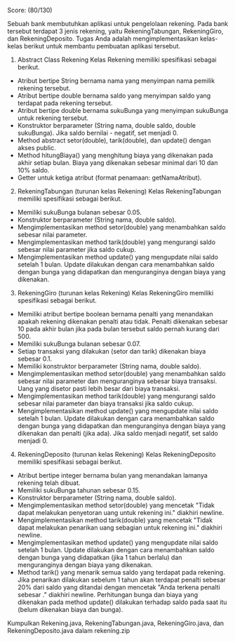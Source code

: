 Score: (80/130)

Sebuah bank membutuhkan aplikasi untuk pengelolaan rekening. Pada bank tersebut terdapat 3 jenis rekening, yaitu RekeningTabungan, RekeningGiro, dan RekeningDeposito. Tugas Anda adalah mengimplementasikan kelas-kelas berikut untuk membantu pembuatan aplikasi tersebut.

1. Abstract Class Rekening
Kelas Rekening memiliki spesifikasi sebagai berikut.
- Atribut bertipe String bernama nama yang menyimpan nama pemilik rekening tersebut.
- Atribut bertipe double bernama saldo yang menyimpan saldo yang terdapat pada rekening tersebut.
- Atribut bertipe double bernama sukuBunga yang menyimpan sukuBunga untuk rekening tersebut.
- Konstruktor berparameter (String nama, double saldo, double sukuBunga). Jika saldo bernilai - negatif, set menjadi 0.
- Method abstract setor(double), tarik(double), dan update() dengan akses public.
- Method hitungBiaya() yang menghitung biaya yang dikenakan pada akhir setiap bulan. Biaya yang dikenakan sebesar minimal dari 10 dan 10% saldo.
- Getter untuk ketiga atribut (format penamaan: getNamaAtribut).

2. RekeningTabungan (turunan kelas Rekening)
Kelas RekeningTabungan memiliki spesifikasi sebagai berikut.
- Memiliki sukuBunga bulanan sebesar 0.05.
- Konstruktor berparameter (String nama, double saldo).
- Mengimplementasikan method setor(double) yang menambahkan saldo sebesar nilai parameter.
- Mengimplementasikan method tarik(double) yang mengurangi saldo sebesar nilai parameter jika saldo cukup.
- Mengimplementasikan method update() yang mengupdate nilai saldo setelah 1 bulan. Update dilakukan dengan cara menambahkan saldo dengan bunga yang didapatkan dan menguranginya dengan biaya yang dikenakan.

3. RekeningGiro (turunan kelas Rekening)
Kelas RekeningGiro memiliki spesifikasi sebagai berikut.
- Memiliki atribut bertipe boolean bernama penalti yang menandakan apakah rekening dikenakan penalti atau tidak. Penalti dikenakan sebesar 10 pada akhir bulan jika pada bulan tersebut saldo pernah kurang dari 500.
- Memiliki sukuBunga bulanan sebesar 0.07.
- Setiap transaksi yang dilakukan (setor dan tarik) dikenakan biaya sebesar 0.1.
- Memiliki konstruktor berparameter (String nama, double saldo).
- Mengimplementasikan method setor(double) yang menambahkan saldo sebesar nilai parameter dan menguranginya sebesar biaya transaksi. Uang yang disetor pasti lebih besar dari biaya transaksi.
- Mengimplementasikan method tarik(double) yang mengurangi saldo sebesar nilai parameter dan biaya transaksi jika saldo cukup.
- Mengimplementasikan method update() yang mengupdate nilai saldo setelah 1 bulan. Update dilakukan dengan cara menambahkan saldo dengan bunga yang didapatkan dan menguranginya dengan biaya yang dikenakan dan penalti (jika ada). Jika saldo menjadi negatif, set saldo menjadi 0.

4. RekeningDeposito (turunan kelas Rekening)
Kelas RekeningDeposito memiliki spesifikasi sebagai berikut.
- Atribut bertipe integer bernama bulan yang menandakan lamanya rekening telah dibuat.
- Memiliki sukuBunga tahunan sebesar 0.15.
- Konstruktor berparameter (String nama, double saldo).
- Mengimplementasikan method setor(double) yang mencetak "Tidak dapat melakukan penyetoran uang untuk rekening ini." diakhiri newline.
- Mengimplementasikan method tarik(double) yang mencetak "Tidak dapat melakukan penarikan uang sebagian untuk rekening ini." diakhiri newline.
- Mengimplementasikan method update() yang mengupdate nilai saldo setelah 1 bulan. Update dilakukan dengan cara menambahkan saldo dengan bunga yang didapatkan (jika 1 tahun berlalu) dan menguranginya dengan biaya yang dikenakan.
- Method tarik() yang menarik semua saldo yang terdapat pada rekening. Jika penarikan dilakukan sebelum 1 tahun akan terdapat penalti sebesar 20% dari saldo yang ditandai dengan mencetak "Anda terkena penalti sebesar <penalti>." diakhiri newline.
Perhitungan bunga dan biaya yang dikenakan pada method update() dilakukan terhadap saldo pada saat itu (belum dikenakan biaya dan bunga).

Kumpulkan Rekening.java, RekeningTabungan.java, RekeningGiro.java, dan RekeningDeposito.java dalam rekening.zip
